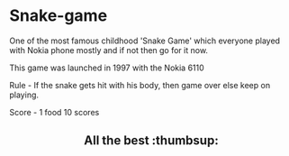 # Snake-game
One of the most famous childhood 'Snake Game' which everyone played with Nokia phone mostly and if not then go for it now. 

This game was launched in 1997 with the Nokia 6110

Rule - If the snake gets hit with his body, then game over else keep on playing.

Score - 1 food 10 scores 

<h2 align ="center">  All the best :thumbsup:  </h2>

